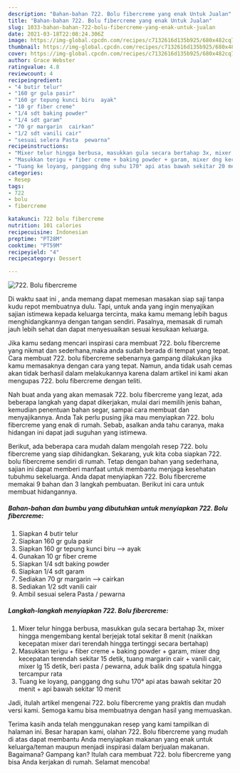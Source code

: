 ```yaml
---
description: "Bahan-bahan 722. Bolu fibercreme yang enak Untuk Jualan"
title: "Bahan-bahan 722. Bolu fibercreme yang enak Untuk Jualan"
slug: 1033-bahan-bahan-722-bolu-fibercreme-yang-enak-untuk-jualan
date: 2021-03-18T22:08:24.306Z
image: https://img-global.cpcdn.com/recipes/c7132616d135b925/680x482cq70/722-bolu-fibercreme-foto-resep-utama.jpg
thumbnail: https://img-global.cpcdn.com/recipes/c7132616d135b925/680x482cq70/722-bolu-fibercreme-foto-resep-utama.jpg
cover: https://img-global.cpcdn.com/recipes/c7132616d135b925/680x482cq70/722-bolu-fibercreme-foto-resep-utama.jpg
author: Grace Webster
ratingvalue: 4.8
reviewcount: 4
recipeingredient:
- "4 butir telur"
- "160 gr gula pasir"
- "160 gr tepung kunci biru  ayak"
- "10 gr fiber creme"
- "1/4 sdt baking powder"
- "1/4 sdt garam"
- "70 gr margarin  cairkan"
- "1/2 sdt vanili cair"
- "sesuai selera Pasta  pewarna"
recipeinstructions:
- "Mixer telur hingga berbusa, masukkan gula secara bertahap 3x, mixer hingga mengembang kental berjejak total sekitar 8 menit (naikkan kecepatan mixer dari terendah hingga tertinggi secara bertahap)"
- "Masukkan terigu + fiber creme + baking powder + garam, mixer dng kecepatan terendah sekitar 15 detik, tuang margarin cair + vanili cair, mixer lg 15 detik, beri pasta / pewarna, aduk balik dng spatula hingga tercampur rata"
- "Tuang ke loyang, panggang dng suhu 170° api atas bawah sekitar 20 menit + api bawah sekitar 10 menit"
categories:
- Resep
tags:
- 722
- bolu
- fibercreme

katakunci: 722 bolu fibercreme 
nutrition: 101 calories
recipecuisine: Indonesian
preptime: "PT28M"
cooktime: "PT59M"
recipeyield: "4"
recipecategory: Dessert

---
```



![722. Bolu fibercreme](https://img-global.cpcdn.com/recipes/c7132616d135b925/680x482cq70/722-bolu-fibercreme-foto-resep-utama.jpg)

Di waktu  saat ini , anda memang dapat memesan masakan siap saji tanpa kudu repot membuatnya dulu. Tapi, untuk anda yang ingin menyajikan sajian istimewa kepada keluarga tercinta, maka kamu memang lebih bagus menghidangkannya dengan tangan sendiri. Pasalnya, memasak di rumah jauh lebih sehat dan dapat menyesuaikan sesuai kesukaan keluarga.

Jika kamu sedang mencari inspirasi cara membuat 722. bolu fibercreme yang nikmat dan sederhana,maka anda sudah berada di tempat yang tepat. Cara membuat 722. bolu fibercreme  sebenarnya gampang dilakukan jika kamu memasaknya dengan cara yang tepat. Namun, anda tidak usah cemas akan tidak berhasil dalam melakukannya 
karena dalam artikel ini kami akan mengupas 722. bolu fibercreme dengan teliti.  



Nah buat anda yang akan memasak 722. bolu fibercreme yang lezat, ada beberapa langkah yang dapat dikerjakan, mulai dari memilih jenis bahan, kemudian penentuan bahan segar, sampai cara membuat dan menyajikannya. Anda Tak perlu pusing jika mau menyiapkan 722. bolu fibercreme yang enak di rumah. Sebab, asalkan anda  tahu caranya, maka hidangan ini dapat jadi suguhan yang istimewa.

Berikut, ada beberapa cara mudah dalam mengolah resep 722. bolu fibercreme yang siap dihidangkan. Sekarang, yuk kita coba siapkan 722. bolu fibercreme sendiri di rumah. Tetap dengan bahan yang sederhana, sajian ini dapat memberi manfaat untuk membantu menjaga kesehatan tubuhmu sekeluarga. Anda dapat menyiapkan 722. Bolu fibercreme memakai 9 bahan dan 3 langkah pembuatan. Berikut ini cara untuk membuat hidangannya.

<!--inarticleads1-->

##### Bahan-bahan dan bumbu yang dibutuhkan untuk menyiapkan 722. Bolu fibercreme:

1. Siapkan 4 butir telur
1. Siapkan 160 gr gula pasir
1. Siapkan 160 gr tepung kunci biru --&gt; ayak
1. Gunakan 10 gr fiber creme
1. Siapkan 1/4 sdt baking powder
1. Siapkan 1/4 sdt garam
1. Sediakan 70 gr margarin --&gt; cairkan
1. Sediakan 1/2 sdt vanili cair
1. Ambil sesuai selera Pasta / pewarna




<!--inarticleads2-->

##### Langkah-langkah menyiapkan 722. Bolu fibercreme:

1. Mixer telur hingga berbusa, masukkan gula secara bertahap 3x, mixer hingga mengembang kental berjejak total sekitar 8 menit (naikkan kecepatan mixer dari terendah hingga tertinggi secara bertahap)
1. Masukkan terigu + fiber creme + baking powder + garam, mixer dng kecepatan terendah sekitar 15 detik, tuang margarin cair + vanili cair, mixer lg 15 detik, beri pasta / pewarna, aduk balik dng spatula hingga tercampur rata
1. Tuang ke loyang, panggang dng suhu 170° api atas bawah sekitar 20 menit + api bawah sekitar 10 menit




Jadi, itulah artikel mengenai  722. bolu fibercreme  yang praktis dan mudah versi kami. Semoga kamu bisa membuatnya dengan hasil yang memuaskan. 

Terima kasih anda telah menggunakan resep yang kami tampilkan di halaman ini. Besar harapan kami, olahan  722. Bolu fibercreme yang mudah di atas dapat membantu Anda menyiapkan makanan yang enak untuk keluarga/teman maupun menjadi inspirasi dalam berjualan makanan. Bagaimana? Gampang kan? Itulah cara membuat 722. bolu fibercreme yang bisa Anda kerjakan di rumah. Selamat mencoba!

